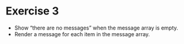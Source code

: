 # Exercise 3

- Show “there are no messages” when the message array is empty.
- Render a message for each item in the message array.